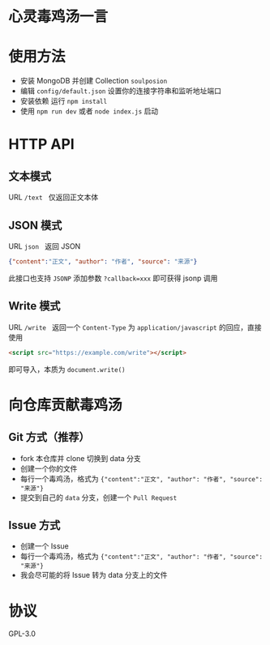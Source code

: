 # 心灵毒鸡汤一言

# 使用方法  
 * 安装 MongoDB 并创建 Collection `soulposion`
 * 编辑 `config/default.json` 设置你的连接字符串和监听地址端口
 * 安装依赖 运行 `npm install`
 * 使用 `npm run dev` 或者 `node index.js` 启动

# HTTP API
## 文本模式
URL `/text`  
仅返回正文本体

## JSON 模式
URL `json`  
返回 JSON  
```json
{"content":"正文", "author": "作者", "source": "来源"}
```

此接口也支持 `JSONP` 添加参数 `?callback=xxx` 即可获得 jsonp 调用

## Write 模式
URL `/write`  
返回一个 `Content-Type` 为 `application/javascript` 的回应，直接使用  
```html
<script src="https://example.com/write"></script>
```

即可导入，本质为 `document.write()`

# 向仓库贡献毒鸡汤

## Git 方式（推荐）
 * fork 本仓库并 clone 切换到 data 分支
 * 创建一个你的文件
 * 每行一个毒鸡汤，格式为 `{"content":"正文", "author": "作者", "source": "来源"}`
 * 提交到自己的 `data` 分支，创建一个 `Pull Request`

## Issue 方式
 * 创建一个 Issue
 * 每行一个毒鸡汤，格式为 `{"content":"正文", "author": "作者", "source": "来源"}`
 * 我会尽可能的将 Issue 转为 data 分支上的文件

# 协议
GPL-3.0
